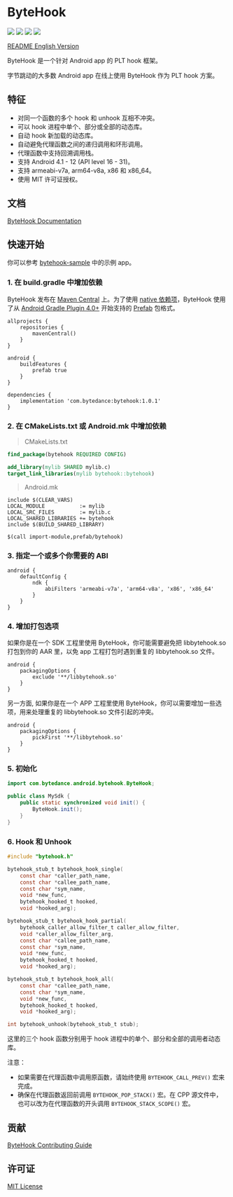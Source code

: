 # ByteHook

![](https://img.shields.io/badge/license-MIT-brightgreen.svg?style=flat)
![](https://img.shields.io/badge/release-1.0.1-red.svg?style=flat)
![](https://img.shields.io/badge/Android-4.1%20--%2012-blue.svg?style=flat)
![](https://img.shields.io/badge/arch-armeabi--v7a%20%7C%20arm64--v8a%20%7C%20x86%20%7C%20x86__64-blue.svg?style=flat)

[README English Version](README.md)

ByteHook 是一个针对 Android app 的 PLT hook 框架。

字节跳动的大多数 Android app 在线上使用 ByteHook 作为 PLT hook 方案。


## 特征

* 对同一个函数的多个 hook 和 unhook 互相不冲突。
* 可以 hook 进程中单个、部分或全部的动态库。
* 自动 hook 新加载的动态库。
* 自动避免代理函数之间的递归调用和环形调用。
* 代理函数中支持回溯调用栈。
* 支持 Android 4.1 - 12 (API level 16 - 31)。
* 支持 armeabi-v7a, arm64-v8a, x86 和 x86_64。
* 使用 MIT 许可证授权。


## 文档

[ByteHook Documentation](doc)


## 快速开始

你可以参考 [bytehook-sample](bytehook_sample) 中的示例 app。

### 1. 在 build.gradle 中增加依赖

ByteHook 发布在 [Maven Central](https://search.maven.org/) 上。为了使用 [native 依赖项](https://developer.android.com/studio/build/native-dependencies)，ByteHook 使用了从 [Android Gradle Plugin 4.0+](https://developer.android.com/studio/releases/gradle-plugin?buildsystem=cmake#native-dependencies) 开始支持的 [Prefab](https://google.github.io/prefab/) 包格式。

```Gradle
allprojects {
    repositories {
        mavenCentral()
    }
}
```

```Gradle
android {
    buildFeatures {
        prefab true
    }
}

dependencies {
    implementation 'com.bytedance:bytehook:1.0.1'
}
```

### 2. 在 CMakeLists.txt 或 Android.mk 中增加依赖

> CMakeLists.txt

```CMake
find_package(bytehook REQUIRED CONFIG)

add_library(mylib SHARED mylib.c)
target_link_libraries(mylib bytehook::bytehook)
```

> Android.mk

```
include $(CLEAR_VARS)
LOCAL_MODULE           := mylib
LOCAL_SRC_FILES        := mylib.c
LOCAL_SHARED_LIBRARIES += bytehook
include $(BUILD_SHARED_LIBRARY)

$(call import-module,prefab/bytehook)
```

### 3. 指定一个或多个你需要的 ABI

```Gradle
android {
    defaultConfig {
        ndk {
            abiFilters 'armeabi-v7a', 'arm64-v8a', 'x86', 'x86_64'
        }
    }
}
```

### 4. 增加打包选项

如果你是在一个 SDK 工程里使用 ByteHook，你可能需要避免把 libbytehook.so 打包到你的 AAR 里，以免 app 工程打包时遇到重复的 libbytehook.so 文件。

```Gradle
android {
    packagingOptions {
        exclude '**/libbytehook.so'
    }
}
```

另一方面, 如果你是在一个 APP 工程里使用 ByteHook，你可以需要增加一些选项，用来处理重复的 libbytehook.so 文件引起的冲突。

```Gradle
android {
    packagingOptions {
        pickFirst '**/libbytehook.so'
    }
}
```

### 5. 初始化

```Java
import com.bytedance.android.bytehook.ByteHook;

public class MySdk {
    public static synchronized void init() {
        ByteHook.init();
    }
}
```

### 6. Hook 和 Unhook

```C
#include "bytehook.h"
```

```C
bytehook_stub_t bytehook_hook_single(
    const char *caller_path_name,
    const char *callee_path_name,
    const char *sym_name,
    void *new_func,
    bytehook_hooked_t hooked,
    void *hooked_arg);

bytehook_stub_t bytehook_hook_partial(
    bytehook_caller_allow_filter_t caller_allow_filter,
    void *caller_allow_filter_arg,
    const char *callee_path_name,
    const char *sym_name,
    void *new_func,
    bytehook_hooked_t hooked,
    void *hooked_arg);

bytehook_stub_t bytehook_hook_all(
    const char *callee_path_name,
    const char *sym_name,
    void *new_func,
    bytehook_hooked_t hooked,
    void *hooked_arg);

int bytehook_unhook(bytehook_stub_t stub);
```

这里的三个 hook 函数分别用于 hook 进程中的单个、部分和全部的调用者动态库。

注意：

* 如果需要在代理函数中调用原函数，请始终使用 `BYTEHOOK_CALL_PREV()` 宏来完成。
* 确保在代理函数返回前调用 `BYTEHOOK_POP_STACK()` 宏。在 CPP 源文件中，也可以改为在代理函数的开头调用 `BYTEHOOK_STACK_SCOPE()` 宏。


## 贡献

[ByteHook Contributing Guide](CONTRIBUTING.md)


## 许可证

[MIT License](LICENSE)
